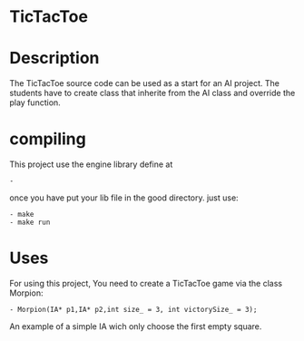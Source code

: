 # TicTacToe

# Description

The TicTacToe source code can be used as a start for an AI project. The students have to create class that inherite from the AI class and override the play function.

# compiling
This project use the engine library define at
	
	-

once you have put your lib file in the good directory. just use:

	- make 
	- make run


# Uses

For using this project, You need to create a TicTacToe game via the class Morpion:

	- Morpion(IA* p1,IA* p2,int size_ = 3, int victorySize_ = 3);

An example of a simple IA wich only choose the first empty square.
	
	